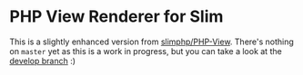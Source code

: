 # PHP View Renderer for Slim
This is a slightly enhanced version from [slimphp/PHP-View](https://github.com/slimphp/PHP-View). There's nothing on `master` yet as this is a work in progress, but you can take a look at the [develop branch](https://github.com/vcampitelli/slim-php-view/tree/develop) :)
